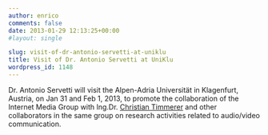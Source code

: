 ```yaml
---
author: enrico
comments: false
date: 2013-01-29 12:13:25+00:00
#layout: single

slug: visit-of-dr-antonio-servetti-at-uniklu
title: Visit of Dr. Antonio Servetti at UniKlu
wordpress_id: 1148
---
```


Dr. Antonio Servetti will visit the Alpen-Adria Universität in Klagenfurt, Austria, on Jan 31 and Feb 1, 2013, to promote the collaboration of the Internet Media Group with Ing.Dr. [Christian Timmerer](http://multimediacommunication.blogspot.com) and other collaborators in the same group on research activities related to audio/video communication.
